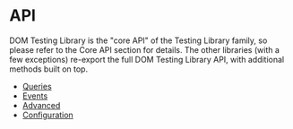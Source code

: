 # API

DOM Testing Library is the "core API" of the Testing Library family, so please refer to the Core API section for details. The other libraries (with a few exceptions) re-export the full DOM Testing Library API, with additional methods built on top.

- [Queries](../../core/queries/about-queries.md)
- [Events](../../core/user-actions/firing-events.md)
- [Advanced](../../core/advanced/accessibility.md)
- [Configuration](../../core/advanced/configuration-options.md)
